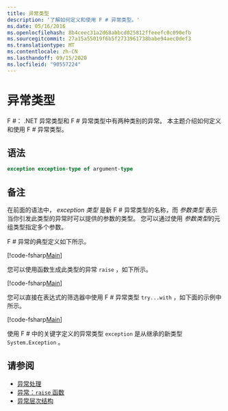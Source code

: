 ```yaml
---
title: 异常类型
description: '了解如何定义和使用 F # 异常类型。'
ms.date: 05/16/2016
ms.openlocfilehash: 8b4ceec31a2d68abbcd025812ffeeefc0c090efb
ms.sourcegitcommit: 27a15a55019f6b5f2733961738babe94aec0def3
ms.translationtype: MT
ms.contentlocale: zh-CN
ms.lasthandoff: 09/15/2020
ms.locfileid: "90557224"
---
```

# <a name="exception-types"></a>异常类型

F #： .NET 异常类型和 F # 异常类型中有两种类别的异常。 本主题介绍如何定义和使用 F # 异常类型。

## <a name="syntax"></a>语法

```fsharp
exception exception-type of argument-type
```

## <a name="remarks"></a>备注

在前面的语法中， *exception 类型* 是新 F # 异常类型的名称，而 *参数类型* 表示当你引发此类型的异常时可以提供的参数的类型。 您可以通过使用 *参数类型*的元组类型指定多个参数。

F # 异常的典型定义如下所示。

[!code-fsharp[Main](~/samples/snippets/fsharp/lang-ref-2/snippet5501.fs)]

您可以使用函数生成此类型的异常 `raise` ，如下所示。

[!code-fsharp[Main](~/samples/snippets/fsharp/lang-ref-2/snippet5502.fs)]

您可以直接在表达式的筛选器中使用 F # 异常类型 `try...with` ，如下面的示例中所示。

[!code-fsharp[Main](~/samples/snippets/fsharp/lang-ref-2/snippet5503.fs)]

使用 F # 中的关键字定义的异常类型 `exception` 是从继承的新类型 `System.Exception` 。

## <a name="see-also"></a>请参阅

- [异常处理](index.md)
- [异常：`raise` 函数](the-raise-function.md)
- [异常层次结构](../../../standard/exceptions/index.md)
